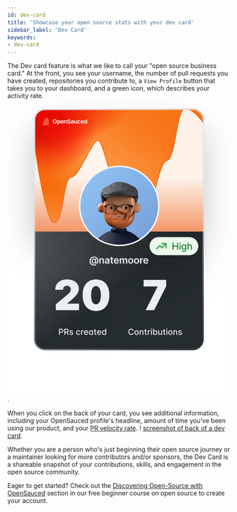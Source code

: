 ```yaml
---
id: dev-card
title: 'Showcase your open source stats with your dev card'
sidebar_label: 'Dev Card'
keywords:
- dev-card 
---
```


The Dev card feature is what we like to call your "open source business card." At the front, you see your username, the number of pull requests you have created, repositories you contribute to, a `View Profile` button that takes you to your dashboard, and a green icon, which describes your activity rate.
![screenshot of front of a dev card](../../static/img/Group%20113.svg).

When you click on the back of your card, you see additional information, including your OpenSauced profile's headline, amount of time you've been using our product, and your [PR velocity rate](../../docs/community/pr-velocity.md).
! [screenshot of back of a dev card](../../static/img/devcard%20vbase%20back.svg).

Whether you are a person who's just beginning their open source journey or a maintainer looking for more contributors and/or sponsors, the Dev Card is a shareable snapshot of your contributions, skills, and engagement in the open source community.

Eager to get started? Check out the [Discovering Open-Source with OpenSauced](https://github.com/open-sauced/intro/blob/main/05-how-to-contribute-to-open-source.md#discovering-open-source-with-opensauced) section in our free beginner course on open source to create your account.
